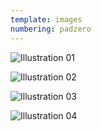 ```yaml
---
template: images
numbering: padzero
---
```


![Illustration 01](../../_Images/v10/Illust01.jpg#.insert)

![Illustration 02](../../_Images/v10/Illust02.jpg#.insert)

![Illustration 03](../../_Images/v10/Illust03.jpg#.insert)

![Illustration 04](../../_Images/v10/Illust04.png#.insert)
